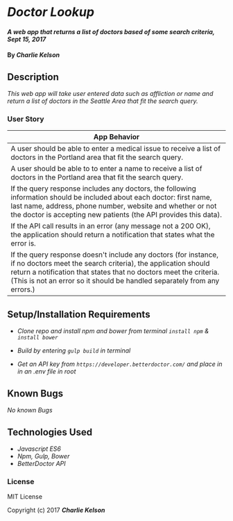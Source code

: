 # _Doctor Lookup_

#### _A web app that returns a list of doctors based of some search criteria, Sept 15, 2017_

#### By _**Charlie Kelson**_

## Description

_This web app will take user entered data such as affliction or name and return a list of doctors in the Seattle Area that fit the search query._


### User Story

| App Behavior |
|----|
| A user should be able to enter a medical issue to receive a list of doctors in the Portland area that fit the search query. |
| A user should be able to to enter a name to receive a list of doctors in the Portland area that fit the search query.|
| If the query response includes any doctors, the following information should be included about each doctor: first name, last name, address, phone number, website and whether or not the doctor is accepting new patients (the API provides this data).|
| If the API call results in an error (any message not a 200 OK), the application should return a notification that states what the error is. |
| If the query response doesn't include any doctors (for instance, if no doctors meet the search criteria), the application should return a notification that states that no doctors meet the criteria. (This is not an error so it should be handled separately from any errors.)|



## Setup/Installation Requirements

* _Clone repo and install npm and bower from terminal `install npm` & `install bower`_
* _Build by entering `gulp build` in terminal_

* _Get an API key from `https://developer.betterdoctor.com/` and place in in an .env file in root_


## Known Bugs

_No known Bugs_



## Technologies Used

* _Javascript ES6_
* _Npm, Gulp, Bower_
* _BetterDoctor API_

### License

MIT License

Copyright (c) 2017 **_Charlie Kelson_**
